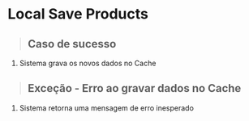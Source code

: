 # Local Save Products

> ## Caso de sucesso

1.  Sistema grava os novos dados no Cache

> ## Exceção - Erro ao gravar dados no Cache

1.  Sistema retorna uma mensagem de erro inesperado
